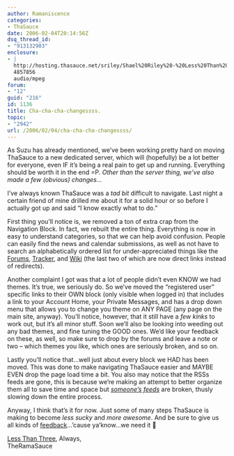 ```yaml
---
author: Ramaniscence
categories:
- ThaSauce
date: 2006-02-04T20:14:56Z
dsq_thread_id:
- "913132903"
enclosure:
- |
  http://hosting.thasauce.net/sriley/Shael%20Riley%20-%20Less%20Than%20Three%20%28Acoustic%29.mp3
  4857856
  audio/mpeg
forum:
- "12"
guid: "216"
id: 1136
title: Cha-cha-cha-changessss.
topic:
- "2942"
url: /2006/02/04/cha-cha-cha-changessss/
---
```


As Suzu has already mentioned, we&#8217;ve been working pretty hard on moving ThaSauce to a new dedicated server, which will (hopefully) be a lot better for everyone, even IF it&#8217;s being a real pain to get up and running. Everything should be worth it in the end =P. _Other than _the server thing, we&#8217;ve also made a few (obvious) changes&#8230;__
  
I&#8217;ve always known ThaSauce was a _tad bit_ difficult to navigate. Last night a certain friend of mine drilled me about it for a solid hour or so before I actually got up and said &#8220;I know exactly what to do.&#8221;

First thing you&#8217;ll notice is, we removed a ton of extra crap from the Navigation Block. In fact, we rebuilt the entire thing. Everything is now in easy to understand categories, so that we can help avoid confusion. People can easily find the news and calendar submissions, as well as not have to search an alphabetically ordered list for under-appreciated things like the <a href="modules.php?name=Forums" target="_self">Forums</a>, <a href="http://bt.thasauce.net/" target="_self">Tracker</a>, and <a href="http://wiki.thasauce.net/" target="_self">Wiki</a> (the last two of which are now direct links instead of redirects).

Another complaint I got was that a lot of people didn&#8217;t even KNOW we had themes. It&#8217;s true, we seriously do. So we&#8217;ve moved the &#8220;registered user&#8221; specific links to their OWN block (only visible when logged in) that includes a link to your Account Home, your Private Messages, and has a drop down menu that allows you to change you theme on ANY PAGE (any page on the main site, anyway). You&#8217;ll notice, however, that it still have a _few kinks_ to work out, but it&#8217;s all minor stuff. Soon we&#8217;ll also be looking into weeding out any bad themes, and fine tuning the GOOD ones. We&#8217;d like your feedback on these, as well, so make sure to drop by the forums and leave a note or two &#8211; which themes you like, which ones are seriously broken, and so on.

Lastly you&#8217;ll notice that&#8230;well just about every block we HAD has been moved. This was done to make navigating ThaSauce easier and MAYBE EVEN drop the page load time a bit. You also may notice that the RSSs feeds are gone, this is because we&#8217;re making an attempt to better organize them all to save time and space but [_someone&#8217;s feeds_](http://www.ocremix.org/remixer/id/1/) are broken, thusly slowing down the entire process.

Anyway, I think that&#8217;s it for now. Just some of many steps ThaSauce is making to become _less sucky_ and _more awesome_. And be sure to give us all kinds of <a href="modules.php?name=Forums&#038;file=viewforum&#038;f=2" target="_self">feedback</a>&#8230;&#8217;cause ya&#8217;know&#8230;we need it 🙁

[Less Than Three](http://hosting.thasauce.net/sriley/Shael%20Riley%20-%20Less%20Than%20Three%20%28Acoustic%29.mp3), Always,  
TheRamaSauce